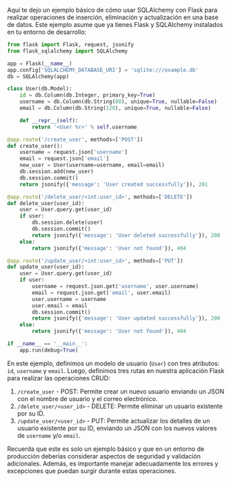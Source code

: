Aquí te dejo un ejemplo básico de cómo usar SQLAlchemy con Flask para realizar operaciones de inserción, eliminación y actualización en una base de datos. Este ejemplo asume que ya tienes Flask y SQLAlchemy instalados en tu entorno de desarrollo:

```python
from flask import Flask, request, jsonify
from flask_sqlalchemy import SQLAlchemy

app = Flask(__name__)
app.config['SQLALCHEMY_DATABASE_URI'] = 'sqlite:///example.db'
db = SQLAlchemy(app)

class User(db.Model):
    id = db.Column(db.Integer, primary_key=True)
    username = db.Column(db.String(80), unique=True, nullable=False)
    email = db.Column(db.String(120), unique=True, nullable=False)

    def __repr__(self):
        return '<User %r>' % self.username

@app.route('/create_user', methods=['POST'])
def create_user():
    username = request.json['username']
    email = request.json['email']
    new_user = User(username=username, email=email)
    db.session.add(new_user)
    db.session.commit()
    return jsonify({'message': 'User created successfully'}), 201

@app.route('/delete_user/<int:user_id>', methods=['DELETE'])
def delete_user(user_id):
    user = User.query.get(user_id)
    if user:
        db.session.delete(user)
        db.session.commit()
        return jsonify({'message': 'User deleted successfully'}), 200
    else:
        return jsonify({'message': 'User not found'}), 404

@app.route('/update_user/<int:user_id>', methods=['PUT'])
def update_user(user_id):
    user = User.query.get(user_id)
    if user:
        username = request.json.get('username', user.username)
        email = request.json.get('email', user.email)
        user.username = username
        user.email = email
        db.session.commit()
        return jsonify({'message': 'User updated successfully'}), 200
    else:
        return jsonify({'message': 'User not found'}), 404

if __name__ == '__main__':
    app.run(debug=True)
```

En este ejemplo, definimos un modelo de usuario (`User`) con tres atributos: `id`, `username` y `email`. Luego, definimos tres rutas en nuestra aplicación Flask para realizar las operaciones CRUD:

1. `/create_user` - POST: Permite crear un nuevo usuario enviando un JSON con el nombre de usuario y el correo electrónico.
2. `/delete_user/<user_id>` - DELETE: Permite eliminar un usuario existente por su ID.
3. `/update_user/<user_id>` - PUT: Permite actualizar los detalles de un usuario existente por su ID, enviando un JSON con los nuevos valores de `username` y/o `email`.

Recuerda que este es solo un ejemplo básico y que en un entorno de producción deberías considerar aspectos de seguridad y validación adicionales. Además, es importante manejar adecuadamente los errores y excepciones que puedan surgir durante estas operaciones.